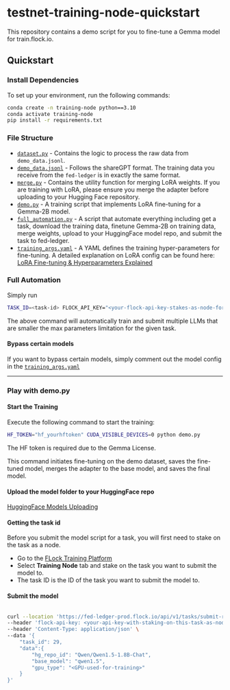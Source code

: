 # testnet-training-node-quickstart

This repository contains a demo script for you to fine-tune a Gemma model for train.flock.io.

## Quickstart

### Install Dependencies

To set up your environment, run the following commands:

```bash
conda create -n training-node python==3.10
conda activate training-node
pip install -r requirements.txt
```

### File Structure

- [`dataset.py`](dataset.py) - Contains the logic to process the raw data from `demo_data.jsonl`.
- [`demo_data.jsonl`](demo_data.jsonl) - Follows the shareGPT format. The training data you receive from the `fed-ledger` is in exactly the same format.
- [`merge.py`](merge.py) - Contains the utility function for merging LoRA weights. If you are training with LoRA, please ensure you merge the adapter before uploading to your Hugging Face repository.
- [`demo.py`](demo.py) - A training script that implements LoRA fine-tuning for a Gemma-2B model.
- [`full_automation.py`](full_automation.py) - A script that automate everything including get a task, download the training data, finetune Gemma-2B on training data, merge weights, upload to your HuggingFace model repo, and submit the task to fed-ledger.
- [`training_args.yaml`](training_args.yaml) - A YAML defines the training hyper-parameters for fine-tuning. A detailed explanation on LoRA config can be found here: [LoRA Fine-tuning & Hyperparameters Explained](https://www.entrypointai.com/blog/lora-fine-tuning/)

### Full Automation

Simply run

```bash
TASK_ID=<task-id> FLOCK_API_KEY="<your-flock-api-key-stakes-as-node-for-the-task>" HF_TOKEN="<your-hf-token>" CUDA_VISIBLE_DEVICES=0 HF_USERNAME="your-hf-user-name" python full_automation.py
```

The above command will automatically train and submit multiple LLMs that are smaller the max parameters limitation for the given task.

#### Bypass certain models

If you want to bypass certain models, simply comment out the model config in the [`training_args.yaml`](training_args.yaml)

---

### Play with demo.py

#### Start the Training

Execute the following command to start the training:

```bash
HF_TOKEN="hf_yourhftoken" CUDA_VISIBLE_DEVICES=0 python demo.py
```

The HF token is required due to the Gemma License.

This command initiates fine-tuning on the demo dataset, saves the fine-tuned model, merges the adapter to the base model, and saves the final model.

#### Upload the model folder to your HuggingFace repo

[HuggingFace Models Uploading](https://huggingface.co/docs/hub/en/models-uploading)

#### Getting the task id

Before you submit the model script for a task, you will first need to stake on the task as a node.

- Go to the [FLock Training Platform](https://train.flock.io/stake)
- Select **Training Node** tab and stake on the task you want to submit the model to.
- The task ID is the ID of the task you want to submit the model to.

#### Submit the model

```bash

curl --location 'https://fed-ledger-prod.flock.io/api/v1/tasks/submit-result' \
--header 'flock-api-key: <your-api-key-with-staking-on-this-task-as-node>' \
--header 'Content-Type: application/json' \
--data '{
    "task_id": 29,
    "data":{
        "hg_repo_id": "Qwen/Qwen1.5-1.8B-Chat",
        "base_model": "qwen1.5",
        "gpu_type": "<GPU-used-for-training>"
    }
}'
```
